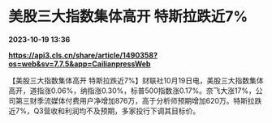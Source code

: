 # 美股三大指数集体高开 特斯拉跌近7%

**2023-10-19 13:36**

**https://api3.cls.cn/share/article/1490358?os=web&sv=7.7.5&app=CailianpressWeb**

【美股三大指数集体高开 特斯拉跌近7%】财联社10月19日电，美股三大指数集体高开，道指涨0.06%，纳指涨0.30%，标普500指数涨0.17%。奈飞大涨17%，公司第三财季流媒体付费用户净增加876万，高于分析师预期增加620万。特斯拉跌近7%，Q3营收和利润均不及预期，多家投行下调其目标价。